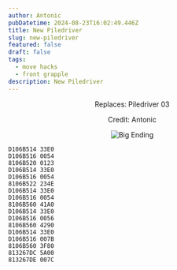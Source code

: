```yaml
---
author: Antonic
pubDatetime: 2024-08-23T16:02:49.446Z
title: New Piledriver
slug: new-piledriver
featured: false
draft: false
tags:
  - move hacks
  - front grapple
description: New Piledriver
---
```

<center>
Replaces: Piledriver 03 <p>
Credit: Antonic

![Big Ending](../assets/new-piledriver.gif)
</center>

```text
D106B514 33E0
D106B516 0054
8106B520 0123
D106B514 33E0
D106B516 0054
8106B522 234E
D106B514 33E0
D106B516 0054
8106B560 41A0
D106B514 33E0
D106B516 0056
8106B560 4290
D106B514 33E0
D106B516 007B
8106B560 3F80
813267DC 5A00
813267DE 007C
```
